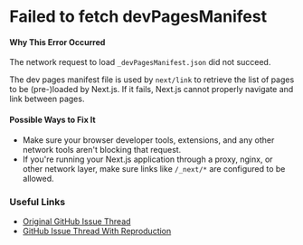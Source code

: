 # Failed to fetch devPagesManifest

#### Why This Error Occurred

The network request to load `_devPagesManifest.json` did not succeed.

The dev pages manifest file is used by `next/link` to retrieve the list of pages to be (pre-)loaded by Next.js.
If it fails, Next.js cannot properly navigate and link between pages.

#### Possible Ways to Fix It

- Make sure your browser developer tools, extensions, and any other network tools aren't blocking that request.
- If you're running your Next.js application through a proxy, nginx, or other network layer, make sure links like `/_next/*` are configured to be allowed.

### Useful Links

- [Original GitHub Issue Thread](https://github.com/vercel/next.js/issues/16874)
- [GitHub Issue Thread With Reproduction](https://github.com/vercel/next.js/issues/38047)
